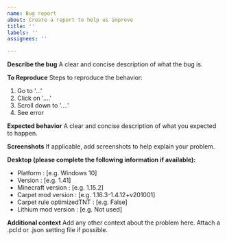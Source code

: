 ```yaml
---
name: Bug report
about: Create a report to help us improve
title: ''
labels: ''
assignees: ''

---
```


**Describe the bug**
A clear and concise description of what the bug is.

**To Reproduce**
Steps to reproduce the behavior:
1. Go to '...'
2. Click on '....'
3. Scroll down to '....'
4. See error

**Expected behavior**
A clear and concise description of what you expected to happen.

**Screenshots**
If applicable, add screenshots to help explain your problem.

**Desktop (please complete the following information if available):**
 - Platform : [e.g. Windows 10]
 - Version : [e.g. 1.41]
 - Minecraft version : [e.g. 1.15.2]
 - Carpet mod version : [e.g. 1.16.3-1.4.12+v201001]
 - Carpet rule optimizedTNT : [e.g. False]
 - Lithium mod version : [e.g. Not used]

**Additional context**
Add any other context about the problem here. Attach a .pcld or .json setting file if possible.
